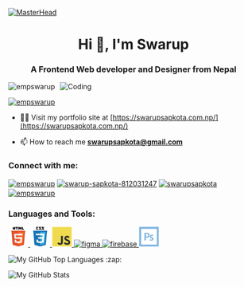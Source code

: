[![MasterHead](https://thumbs.gfycat.com/BetterHandmadeGull-size_restricted.gif)](https://khushboogoel01.github.io)
<h1 align="center">Hi 👋, I'm Swarup</h1>
<h3 align="center">A Frontend Web developer and Designer from Nepal</h3>
<img align="right" alt="Coding" width="400" src="https://i.pinimg.com/originals/f9/13/57/f9135788c6aeeec438abb986f283936c.gif">

<p align="left"> <img src="https://komarev.com/ghpvc/?username=empswarup&label=Profile%20views&color=0e75b6&style=flat" alt="empswarup" /> </p>

<p align="left"> <a href="https://twitter.com/empswarup" target="blank"><img src="https://img.shields.io/twitter/follow/empswarup?logo=twitter&style=for-the-badge" alt="empswarup" /></a> </p>

- 👨‍💻 Visit my portfolio site at [https://swarupsapkota.com.np/](https://swarupsapkota.com.np/)

- 📫 How to reach me **swarupsapkota@gmail.com**

<h3 align="left">Connect with me:</h3>
<p align="left">
<a href="https://twitter.com/empswarup" target="blank"><img align="center" src="https://raw.githubusercontent.com/rahuldkjain/github-profile-readme-generator/master/src/images/icons/Social/twitter.svg" alt="empswarup" height="30" width="40" /></a>
<a href="https://linkedin.com/in/swarup-sapkota-812031247" target="blank"><img align="center" src="https://raw.githubusercontent.com/rahuldkjain/github-profile-readme-generator/master/src/images/icons/Social/linked-in-alt.svg" alt="swarup-sapkota-812031247" height="30" width="40" /></a>
<a href="https://instagram.com/swarupsapkota" target="blank"><img align="center" src="https://raw.githubusercontent.com/rahuldkjain/github-profile-readme-generator/master/src/images/icons/Social/instagram.svg" alt="swarupsapkota" height="30" width="40" /></a>
<a href="https://dribbble.com/empswarup" target="blank"><img align="center" src="https://raw.githubusercontent.com/rahuldkjain/github-profile-readme-generator/master/src/images/icons/Social/dribbble.svg" alt="empswarup" height="30" width="40" /></a>
</p>

<h3 align="left">Languages and Tools:</h3>
<p align="left"> <a href="https://www.w3.org/html/" target="_blank" rel="noreferrer"> <img src="https://raw.githubusercontent.com/devicons/devicon/master/icons/html5/html5-original-wordmark.svg" alt="html5" width="40" height="40"/> </a> <a href="https://www.w3schools.com/css/" target="_blank" rel="noreferrer"> <img src="https://raw.githubusercontent.com/devicons/devicon/master/icons/css3/css3-original-wordmark.svg" alt="css3" width="40" height="40"/> </a> <a href="https://developer.mozilla.org/en-US/docs/Web/JavaScript" target="_blank" rel="noreferrer"> <img src="https://raw.githubusercontent.com/devicons/devicon/master/icons/javascript/javascript-original.svg" alt="javascript" width="40" height="40"/> </a> <a href="https://www.figma.com/" target="_blank" rel="noreferrer"> <img src="https://www.vectorlogo.zone/logos/figma/figma-icon.svg" alt="figma" width="40" height="40"/> </a> <a href="https://firebase.google.com/" target="_blank" rel="noreferrer"> <img src="https://www.vectorlogo.zone/logos/firebase/firebase-icon.svg" alt="firebase" width="40" height="40"/> </a>   <a href="https://www.photoshop.com/en" target="_blank" rel="noreferrer"> <img src="https://raw.githubusercontent.com/devicons/devicon/master/icons/photoshop/photoshop-line.svg" alt="photoshop" width="40" height="40"/> </a> </p>

<p>
<img alt="My GitHub Top Languages :zap:" src="https://github-readme-stats.vercel.app/api/top-langs/?username=EmpSwarup" />
</p>


<img alt="My GitHub Stats" src="https://github-readme-stats.vercel.app/api?username=EmpSwarup&show_icons=true&hide_border=true" />

